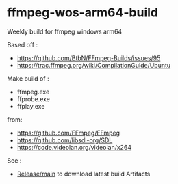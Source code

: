 # ffmpeg-wos-arm64-build

Weekly build for ffmpeg windows arm64

Based off :
- https://github.com/BtbN/FFmpeg-Builds/issues/95
- https://trac.ffmpeg.org/wiki/CompilationGuide/Ubuntu

Make build of :

- ffmpeg.exe
- ffprobe.exe
- ffplay.exe

from:
- https://github.com/FFmpeg/FFmpeg 
- https://github.com/libsdl-org/SDL
- https://code.videolan.org/videolan/x264

See :
- [Release/main](https://github.com/dvhh/ffmpeg-wos-arm64-build/releases/tag/main) to download latest build Artifacts
